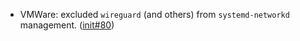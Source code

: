 - VMWare: excluded `wireguard` (and others) from `systemd-networkd` management. ([init#80](https://github.com/flatcar-linux/init/pull/80))
